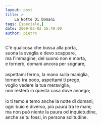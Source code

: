 ```yaml
---
layout: post
title: >
    La Notte Di Domani
tags: [speciale,]
date: 2009-02-02 16:49:00
author: pietro
---
```

C'è qualcosa che bussa alla porta,<br/>suona la sveglia e devo scappare,<br/>ma l'immagine, del suono non è morta,<br/>e tornerò, domani ancora per sognare,<br/><br/>aspettami fermo, la mano sulla maniglia,<br/>tornerò tra poco, aspettami ti prego,<br/>voglio vedere la tua meraviglia,<br/>non resterò in questa casa dove annego;<br/><br/>io ti temo e temo anche la notte di domani,<br/>ogni buio è diverso, più paura tra le mani;<br/>ma non può niente la paura od inquietudine,<br/>anche se tu fossi, in persona solitudine.
